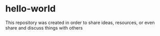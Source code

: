 # hello-world
This repository was created in order to share ideas, resources, or even share and discuss things with others

